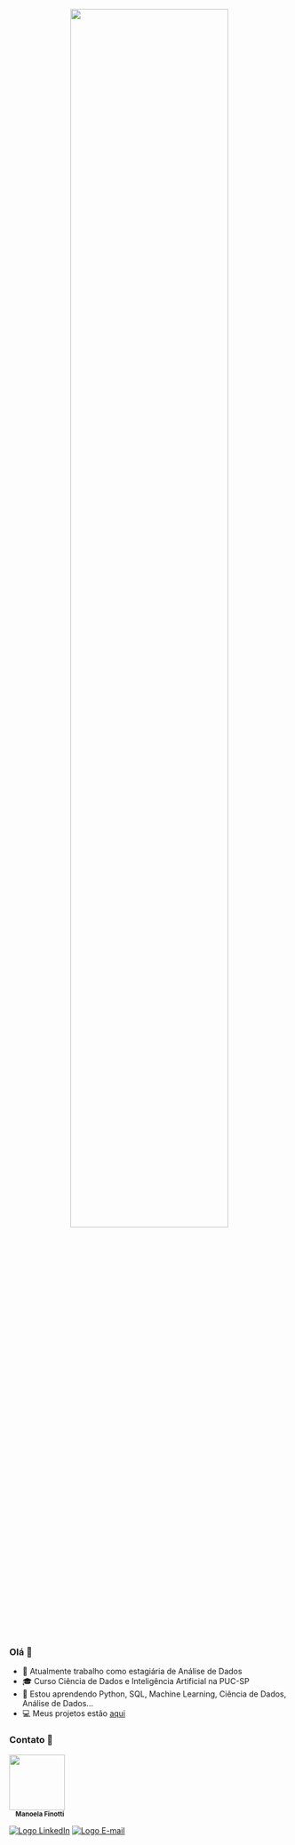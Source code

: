 <p align="center">
  <img src="//s.imgur.com/min/embed.js" height="75%">
</p>


### Olá 👋

- :telescope: Atualmente trabalho como estagiária de Análise de Dados
- :mortar_board: Curso Ciência de Dados e Inteligência Artificial na PUC-SP
- :seedling: Estou aprendendo Python, SQL, Machine Learning, Ciência de Dados, Análise de Dados...
- :computer: Meus projetos estão [aqui](https://github.com/maafinotti?tab=repositories)

### Contato :speech_balloon:
<p>
  <img src='https://i.ibb.co/R9HC4fh/84-C6-D5-F0-BFE7-4-BA3-907-A-A20072498060.png' width="100px;" alt=""/>
  <br/>
  <sub><b>&nbsp &nbsp Manoela Finotti</b></sub>
</p>

[![Logo LinkedIn](https://i.ibb.co/km3vrJk/Group-1-2.png)](https://www.linkedin.com/in/manoelafinotti/)
[![Logo E-mail](https://i.ibb.co/sqp4Znc/Group-1-3.png)](mailto:manoelaffinotti@gmail.com)
